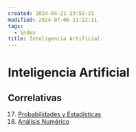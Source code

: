 ```yaml
---
created: 2024-04-21 23:59:21
modified: 2024-07-06 21:12:11
tags:
  - index
title: Inteligencia Artificial
---
```


# Inteligencia Artificial

## Correlativas

17. [Probabilidades y Estadísticas](Probabilidades%20y%20Estadísticas/README.md)
22. [Análisis Numérico](Análisis%20numérico.md)
